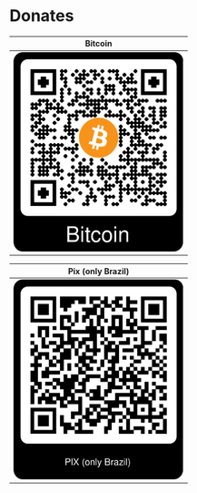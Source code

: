 # Donates

<!-- Bitcoin                : bc1q02u42ky4y2u8apd9vuhglmgmsh2402w24exnwx        -->
<!-- Pix (only Brazil)      : 74d3034f-22f8-46c6-91a8-8e2eaecf0225              -->

| Bitcoin                               |
| ------------------------------------- |
| <img src="./bitcoin.png" width="300"> |

| Pix (only Brazil)                 |
| --------------------------------- |
| <img src="./pix.png" width="300"> |